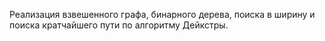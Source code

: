 Реализация взвешенного графа, бинарного дерева, поиска в ширину и поиска кратчайшего пути по алгоритму Дейкстры.
